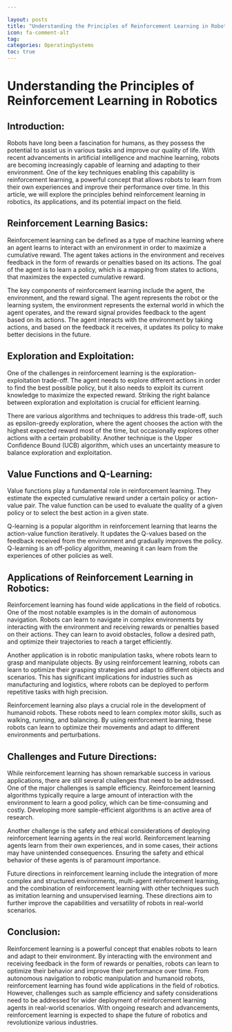 ```yaml
---

layout: posts
title: "Understanding the Principles of Reinforcement Learning in Robotics"
icon: fa-comment-alt
tag:      
categories: OperatingSystems
toc: true
---
```




# Understanding the Principles of Reinforcement Learning in Robotics

## Introduction:

Robots have long been a fascination for humans, as they possess the potential to assist us in various tasks and improve our quality of life. With recent advancements in artificial intelligence and machine learning, robots are becoming increasingly capable of learning and adapting to their environment. One of the key techniques enabling this capability is reinforcement learning, a powerful concept that allows robots to learn from their own experiences and improve their performance over time. In this article, we will explore the principles behind reinforcement learning in robotics, its applications, and its potential impact on the field.

## Reinforcement Learning Basics:

Reinforcement learning can be defined as a type of machine learning where an agent learns to interact with an environment in order to maximize a cumulative reward. The agent takes actions in the environment and receives feedback in the form of rewards or penalties based on its actions. The goal of the agent is to learn a policy, which is a mapping from states to actions, that maximizes the expected cumulative reward.

The key components of reinforcement learning include the agent, the environment, and the reward signal. The agent represents the robot or the learning system, the environment represents the external world in which the agent operates, and the reward signal provides feedback to the agent based on its actions. The agent interacts with the environment by taking actions, and based on the feedback it receives, it updates its policy to make better decisions in the future.

## Exploration and Exploitation:

One of the challenges in reinforcement learning is the exploration-exploitation trade-off. The agent needs to explore different actions in order to find the best possible policy, but it also needs to exploit its current knowledge to maximize the expected reward. Striking the right balance between exploration and exploitation is crucial for efficient learning.

There are various algorithms and techniques to address this trade-off, such as epsilon-greedy exploration, where the agent chooses the action with the highest expected reward most of the time, but occasionally explores other actions with a certain probability. Another technique is the Upper Confidence Bound (UCB) algorithm, which uses an uncertainty measure to balance exploration and exploitation.

## Value Functions and Q-Learning:

Value functions play a fundamental role in reinforcement learning. They estimate the expected cumulative reward under a certain policy or action-value pair. The value function can be used to evaluate the quality of a given policy or to select the best action in a given state.

Q-learning is a popular algorithm in reinforcement learning that learns the action-value function iteratively. It updates the Q-values based on the feedback received from the environment and gradually improves the policy. Q-learning is an off-policy algorithm, meaning it can learn from the experiences of other policies as well.

## Applications of Reinforcement Learning in Robotics:

Reinforcement learning has found wide applications in the field of robotics. One of the most notable examples is in the domain of autonomous navigation. Robots can learn to navigate in complex environments by interacting with the environment and receiving rewards or penalties based on their actions. They can learn to avoid obstacles, follow a desired path, and optimize their trajectories to reach a target efficiently.

Another application is in robotic manipulation tasks, where robots learn to grasp and manipulate objects. By using reinforcement learning, robots can learn to optimize their grasping strategies and adapt to different objects and scenarios. This has significant implications for industries such as manufacturing and logistics, where robots can be deployed to perform repetitive tasks with high precision.

Reinforcement learning also plays a crucial role in the development of humanoid robots. These robots need to learn complex motor skills, such as walking, running, and balancing. By using reinforcement learning, these robots can learn to optimize their movements and adapt to different environments and perturbations.

## Challenges and Future Directions:

While reinforcement learning has shown remarkable success in various applications, there are still several challenges that need to be addressed. One of the major challenges is sample efficiency. Reinforcement learning algorithms typically require a large amount of interaction with the environment to learn a good policy, which can be time-consuming and costly. Developing more sample-efficient algorithms is an active area of research.

Another challenge is the safety and ethical considerations of deploying reinforcement learning agents in the real world. Reinforcement learning agents learn from their own experiences, and in some cases, their actions may have unintended consequences. Ensuring the safety and ethical behavior of these agents is of paramount importance.

Future directions in reinforcement learning include the integration of more complex and structured environments, multi-agent reinforcement learning, and the combination of reinforcement learning with other techniques such as imitation learning and unsupervised learning. These directions aim to further improve the capabilities and versatility of robots in real-world scenarios.

## Conclusion:

Reinforcement learning is a powerful concept that enables robots to learn and adapt to their environment. By interacting with the environment and receiving feedback in the form of rewards or penalties, robots can learn to optimize their behavior and improve their performance over time. From autonomous navigation to robotic manipulation and humanoid robots, reinforcement learning has found wide applications in the field of robotics. However, challenges such as sample efficiency and safety considerations need to be addressed for wider deployment of reinforcement learning agents in real-world scenarios. With ongoing research and advancements, reinforcement learning is expected to shape the future of robotics and revolutionize various industries.